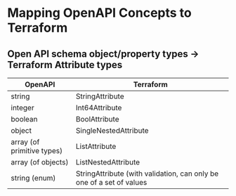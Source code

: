 # Mapping OpenAPI Concepts to Terraform

## Open API schema object/property types -> Terraform Attribute types

| OpenAPI                    | Terraform             |
| -------------------------- | --------------------- |
| string                     | StringAttribute       |
| integer                    | Int64Attribute        |
| boolean                    | BoolAttribute         |
| object                     | SingleNestedAttribute |
| array (of primitive types) | ListAttribute         |
| array (of objects)         | ListNestedAttribute   |
| string (enum)              | StringAttribute (with validation, can only be one of a set of values |

